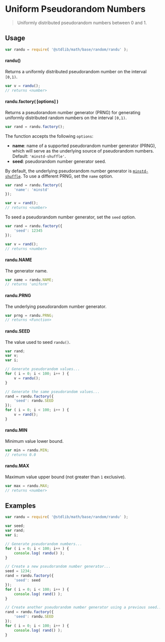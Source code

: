 # Uniform Pseudorandom Numbers

> Uniformly distributed pseudorandom numbers between 0 and 1.


<!-- <usage> -->

## Usage

``` javascript
var randu = require( '@stdlib/math/base/random/randu' );
```

#### randu()

Returns a uniformly distributed pseudorandom number on the interval `[0,1)`.

``` javascript
var v = randu();
// returns <number>
```

#### randu.factory( \[options\] )

Returns a pseudorandom number generator (PRNG) for generating uniformly distributed random numbers on the interval `[0,1)`.

``` javascript
var rand = randu.factory();
```

The function accepts the following `options`:

* __name__: name of a supported pseudorandom number generator (PRNG), which will serve as the underlying source of pseudorandom numbers. Default: `'minstd-shuffle'`.
* __seed__: pseudorandom number generator seed.

By default, the underlying pseudorandom number generator is [`minstd-shuffle`][@stdlib/math/base/random/minstd-shuffle]. To use a different PRNG, set the `name` option.

``` javascript
var rand = randu.factory({
    'name': 'minstd'
});

var v = rand();
// returns <number>
```

To seed a pseudorandom number generator, set the `seed` option.

``` javascript
var rand = randu.factory({
    'seed': 12345
});

var v = rand();
// returns <number>
```

#### randu.NAME

The generator name.

``` javascript
var name = randu.NAME;
// returns 'uniform'
```

#### randu.PRNG

The underlying pseudorandom number generator.

``` javascript
var prng = randu.PRNG;
// returns <Function>
```

#### randu.SEED

The value used to seed `randu()`.

``` javascript
var rand;
var v;
var i;

// Generate pseudorandom values...
for ( i = 0; i < 100; i++ ) {
    v = randu();
}

// Generate the same pseudorandom values...
rand = randu.factory({
    'seed': randu.SEED
});
for ( i = 0; i < 100; i++ ) {
    v = rand();
}
```

#### randu.MIN

Minimum value lower bound.

``` javascript
var min = randu.MIN;
// returns 0.0
```


#### randu.MAX

Maximum value upper bound (not greater than `1` exclusive).

``` javascript
var max = randu.MAX;
// returns <number>
```

<!-- </usage> -->


<!-- <examples> -->

## Examples

``` javascript
var randu = require( '@stdlib/math/base/random/randu' );

var seed;
var rand;
var i;

// Generate pseudorandom numbers...
for ( i = 0; i < 100; i++ ) {
    console.log( randu() );
}

// Create a new pseudorandom number generator...
seed = 1234;
rand = randu.factory({
    'seed': seed
});
for ( i = 0; i < 100; i++ ) {
    console.log( rand() );
}

// Create another pseudorandom number generator using a previous seed...
rand = randu.factory({
    'seed': randu.SEED
});
for ( i = 0; i < 100; i++ ) {
    console.log( rand() );
}
```

<!-- </examples> -->


<!-- <links> -->

<!-- FIXME: link -->

[@stdlib/math/base/random/minstd-shuffle]: https://github.com/stdlib-js/stdlib

<!-- </links> -->
